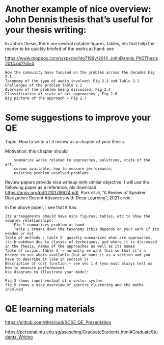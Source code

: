 # Another example of nice overview:  John Dennis thesis that’s useful for your thesis writing:

 

In John’s thesis, there are several notable figures, tables, etc that help the reader to be quickly briefed of the works at hand: see

https://www.dropbox.com/s/zpxrbvlhto7199y/2014_JohnDennis_PhDThesis2014.pdf?dl=0

    How the community have focused on the problem across the decades Fig 2.1
    Taxonomy of the type of audio involved: Fig 2.3 and Table 2.1
    Challenges of the problem Table 2.2
    Overview of the problem being discussed, Fig 2.4
    Classification of state of art approaches , Fig 2.6
    Big picture of the approach – Fig 2.7



# Some suggestions to improve your QE

 

Topic: How to write a Lit review as a chapter of your thesis.

Motivation: this chapter should

        summarize works related to approaches, solutions, state of the art.
        corpus available, how to measure performance,
        existing problem unsolved problems

Review papers provide nice writeup with similar objective, I will use the following paper as a reference, pls download https://arxiv.org/pdf/2101.09624.pdf,
Park et al, “A Review of Speaker Diarization: Recent Advances with Deep Learning”, 2021 arvix.

In the above paper, I see that it has:

    Its arrangements should have nice figures, tables, etc to show the complex relationships:
        Fig 1 summarizes problem at hand
        Table 1 breaks down the taxonomy (this depends on your work if its needed or not
    Table of methods : table 2  quickly summarizes what are approaches, its breakdown due to classes of techniques, and where it is discussed in the thesis, names of the approaches as well as its names
    Table of corpus: table 3 -> normally we want this so that it’s a breeze to see whats available (but we want it as a section and you have to describe it like in section 5)
    Description of cost function – see sec 1.4 (you must always tell us how to measure performance)
    Use diagrams to illustrate your model:

    Fig 3 shows input->output of x-vector system
    fig 5 shows a nice overview of spectra clustering and the maths involved


# QE learning materials

https://github.com/dhecloud/SCSE_QE_Presentation

https://personal.ntu.edu.sg/aseschng/GraduateStudents.html#GraduateStudents_Writing
